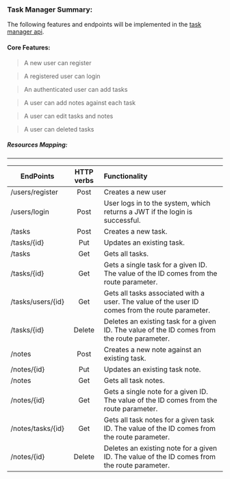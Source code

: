 ### Task Manager Summary:
The following features and endpoints will be implemented in the [task manager api](https://github.com/Gidraff/task_manager_api).

#### Core Features:
> A new user can register

> A registered user can login

> An authenticated user can add tasks

> A user can add notes against each task

> A user can edit tasks and notes

> A user can deleted tasks


##### Resources Mapping:
-----------------------------------------
| EndPoints        | HTTP verbs           | Functionality  |
| ------------- |:-------------:| :----- |
| /users/register      | Post | Creates a new user |
| /users/login    | Post      |   User logs in to the system, which returns a JWT if the login is successful. |
| /tasks | Post      |   Creates a new task. |
|/tasks/{id}| Put| Updates an existing task.|
|/tasks | Get | Gets all tasks.|
|/tasks/{id} | Get |  Gets a single task for a given ID. The value of the ID comes from the route parameter.|
|/tasks/users/{id}| Get | Gets all tasks associated with a user. The value of the user ID comes from the route parameter.|
| /tasks/{id} | Delete | Deletes an existing task for a given ID. The value of the ID comes from the route parameter.|
|/notes | Post | Creates a new note against an existing task.|
| /notes/{id} | Put | Updates an existing task note.|
| /notes | Get | Gets all task notes. |
| /notes/{id} | Get | Gets a single note for a given ID. The value of the ID comes from the route parameter.|
| /notes/tasks/{id} | Get | Gets all task notes for a given task ID. The value of the ID comes from the route parameter.|
| /notes/{id} | Delete | Deletes an existing note for a given ID. The value of the ID comes from the route parameter.|